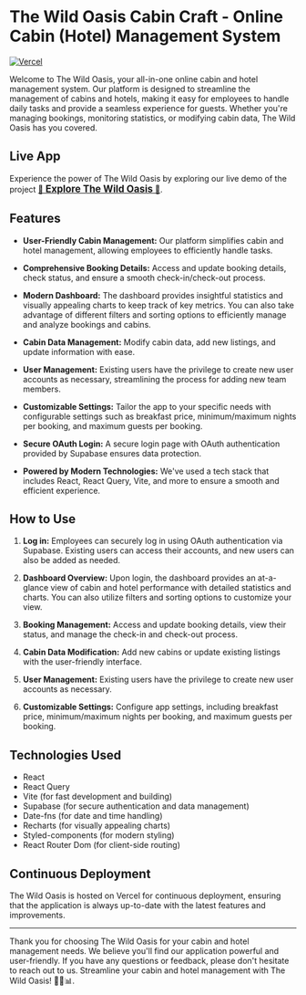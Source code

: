 # The Wild Oasis Cabin Craft - Online Cabin (Hotel) Management System

[![Vercel](https://therealsujitk-vercel-badge.vercel.app/?app=the-wild-oasis-rahuljsaliaan)](https://vercel.com/rahul-js-projects/the-wild-oasis/ENBFeWK9EeRSABVmxgbtJvnGeAzG)

Welcome to The Wild Oasis, your all-in-one online cabin and hotel management system. Our platform is designed to streamline the management of cabins and hotels, making it easy for employees to handle daily tasks and provide a seamless experience for guests. Whether you're managing bookings, monitoring statistics, or modifying cabin data, The Wild Oasis has you covered.

## Live App

Experience the power of The Wild Oasis by exploring our live demo of the project [🏡 <span style="font-weight: bold; text-decoration: underline; font-size: 1.2em;">Explore The Wild Oasis</span> 🌄](https://the-wild-oasis-rahuljsaliaan.vercel.app/).

## Features

- **User-Friendly Cabin Management:** Our platform simplifies cabin and hotel management, allowing employees to efficiently handle tasks.

- **Comprehensive Booking Details:** Access and update booking details, check status, and ensure a smooth check-in/check-out process.

- **Modern Dashboard:** The dashboard provides insightful statistics and visually appealing charts to keep track of key metrics. You can also take advantage of different filters and sorting options to efficiently manage and analyze bookings and cabins.

- **Cabin Data Management:** Modify cabin data, add new listings, and update information with ease.

- **User Management:** Existing users have the privilege to create new user accounts as necessary, streamlining the process for adding new team members.

- **Customizable Settings:** Tailor the app to your specific needs with configurable settings such as breakfast price, minimum/maximum nights per booking, and maximum guests per booking.

- **Secure OAuth Login:** A secure login page with OAuth authentication provided by Supabase ensures data protection.

- **Powered by Modern Technologies:** We've used a tech stack that includes React, React Query, Vite, and more to ensure a smooth and efficient experience.

## How to Use

1. **Log in:** Employees can securely log in using OAuth authentication via Supabase. Existing users can access their accounts, and new users can also be added as needed.

2. **Dashboard Overview:** Upon login, the dashboard provides an at-a-glance view of cabin and hotel performance with detailed statistics and charts. You can also utilize filters and sorting options to customize your view.

3. **Booking Management:** Access and update booking details, view their status, and manage the check-in and check-out process.

4. **Cabin Data Modification:** Add new cabins or update existing listings with the user-friendly interface.

5. **User Management:** Existing users have the privilege to create new user accounts as necessary.

6. **Customizable Settings:** Configure app settings, including breakfast price, minimum/maximum nights per booking, and maximum guests per booking.

## Technologies Used

- React
- React Query
- Vite (for fast development and building)
- Supabase (for secure authentication and data management)
- Date-fns (for date and time handling)
- Recharts (for visually appealing charts)
- Styled-components (for modern styling)
- React Router Dom (for client-side routing)

## Continuous Deployment

The Wild Oasis is hosted on Vercel for continuous deployment, ensuring that the application is always up-to-date with the latest features and improvements.

---

Thank you for choosing The Wild Oasis for your cabin and hotel management needs. We believe you'll find our application powerful and user-friendly. If you have any questions or feedback, please don't hesitate to reach out to us. Streamline your cabin and hotel management with The Wild Oasis! 🏨🌟📊.
